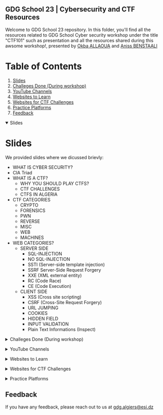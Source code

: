 
## GDG School 23 | Cybersecurity and CTF Resources

Welcome to GDG School 23 repository. In this folder, you'll find all the resources related to GDG School Cyber security workshop under the title "CTF101" such as presentation and all the resources shared during this awsome workshop!, presented by <a href="https://github.com/ELHart05" target="_blank">Okba ALLAOUA</a> and <a href="https://github.com/AnissBenstaali" target="_blank">Aniss BENSTAALI</a>

# Table of Contents
<ol>
    <li>
        <a href="#slides">Slides</a>
    </li>
    <li>
        <a href="#challenges-done">Challeges Done (During workshop)</a>
    </li>
    <li>
        <a href="#youtube-learn">YouTube Channels</a>
    </li>
    <li>
        <a href="#websites-learn">Websites to Learn</a>
    </li>
    <li>
        <a href="#websites-practise">Websites for CTF Challenges</a>
    </li>
    <li>
        <a href="#practise">Practice Platforms</a>
    </li>
    <li>
        <a href="#feedback">Feedback</a>
    </li>
</ol>

<a name="slides"></a>

<details open>
<summary>Slides</summary>

# Slides

We provided slides where we dicussed brievly:
-   WHAT IS CYBER SECURITY?
-   CIA Triad
-   WHAT IS A CTF?
    -   WHY YOU SHOULD PLAY CTFS?
    -   CTF CHALLENGES
    -   CTFS IN ALGERIA
-   CTF CATEGORIES
    -   CRYPTO
    -   FORENSICS
    -   PWN
    -   REVERSE
    -   MISC
    -   WEB
    -   MACHINES
-   WEB CATEGORIES?
    -   SERVER SIDE
        -   SQL-INJECTION
        -   NO SQL-INJECTION
        -   SSTI (Server-side template injection)
        -   SSRF Server-Side Request Forgery
        -   XXE (XML external entity)
        -   RC (Code Race)
        -   CE (Code Execution)
    -   CLIENT SIDE
        -   XSS (Cross site scripting)
        -   CSRF (Cross-Site Request Forgery)
        -   URL JUMPING
        -   COOKIES
        -   HIDDEN FIELD
        -   INPUT VALIDATION
        -   Plain Text Informations (Inspect)

</details>

<a name="challenges-done"></a>

<details>

<summary>Challeges Done (During workshop)</summary>

# Challeges Done (During workshop):

1. **GET aHEAD**
    - [Challenge](https://play.picoctf.org/practice/challenge/132?category=1&page=1)
    - [Writeup](https://github.com/vivian-dai/PicoCTF2021-Writeup/blob/main/Web%20Exploitation/Get%20aHead/Get%20aHead.md)

2. **Cookies**
    - [Challenge](https://play.picoctf.org/practice/challenge/173?category=1&page=1)
    - [Writeup](https://github.com/vivian-dai/PicoCTF2021-Writeup/blob/main/Web%20Exploitation/Cookies/Cookies.md)

3. **Insp3ct0r**
    - [Challenge](https://play.picoctf.org/practice/challenge/18?category=1&page=1)
    - [Writeup](https://github.com/kevinjycui/picoCTF-2019-writeup/blob/master/Web%20Exploitation/Insp3ct0r/README.md)

4. **Scavenger Hunt**
    - [Challenge](https://play.picoctf.org/practice/challenge/161?category=1&page=1)
    - [Writeup](https://github.com/vivian-dai/PicoCTF2021-Writeup/blob/main/Web%20Exploitation/Scavenger%20Hunt/Scavenger%20Hunt.md)

</details>


<a name="youtube-learn"></a>

<details>

<summary>YouTube Channels</summary>

# YouTube Channels:

1. **LiveOverflow:**
   - [LiveOverflow YouTube Channel](https://www.youtube.com/user/LiveOverflowCTF)

2. **Hackersploit:**
   - [Hackersploit YouTube Channel](https://www.youtube.com/c/hackersploit)

3. **IppSec (IppSecLabs):**
   - [IppSec YouTube Channel](https://www.youtube.com/channel/UCa6eh7gCkpPo5XXUDfygQQA)

4. **STÖK:**
   - [STÖK YouTube Channel](https://www.youtube.com/c/SToKPodcast)

5. **TheNewBaghdad:**
    - [TheNewBaghdad YouTube Channel](https://www.youtube.com/playlist?list=PLF8OvnCBlEY3kbFivlWbtoDCNjo4qRAZd)

</details>

<a name="websites-learn"></a>

<details>
<summary>Websites to Learn</summary>

# Websites to Learn:

1. **OWASP (Open Web Application Security Project):**
   - [OWASP](https://owasp.org/)

2. **PortSwigger Web Security Academy:**
   - [Web Security Academy](https://portswigger.net/web-security)

3. **Google Web Fundamentals:**
   - [Google Web Fundamentals](https://developers.google.com/web/fundamentals)

4. **MDN Web Docs (Security Section):**
   - [MDN Web Docs - Security](https://developer.mozilla.org/en-US/docs/Web/Security)

</details>

<a name="websites-practise"></a>

<details>
<summary>Websites for CTF Challenges</summary>

# Websites for CTF Challenges:

1. **Hack The Box (HTB):**
   - [Hack The Box](https://www.hackthebox.eu/)

2. **OverTheWire (Narnia, Bandit, etc.):**
   - [OverTheWire](https://overthewire.org/)

3. **PicoCTF:**
   - [PicoCTF](https://picoctf.org/)

4. **CTFlearn:**
   - [CTFlearn](https://ctflearn.com/)

5. **Root Me:**
   - [Root Me](https://www.root-me.org/)

</details>

<a name="practise"></a>

<details>
<summary>Practice Platforms</summary>

# Practice Platforms:

1. **TryHackMe:**
   - [TryHackMe](https://tryhackme.com/)

2. **Hacker101 by HackerOne:**
   - [Hacker101](https://www.hacker101.com/)

3. **DVWA (Damn Vulnerable Web Application):**
   - [DVWA](http://www.dvwa.co.uk/)

4. **WebGoat Project:**
   - [WebGoat Project](https://owasp.org/www-project-webgoat/)

</details>

<a name="feedback"></a>

## Feedback

If you have any feedback, please reach out to us at gdg.algiers@esi.dz
